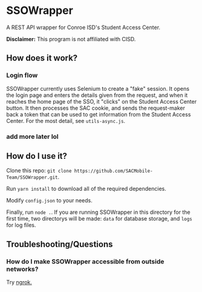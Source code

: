 # SSOWrapper

A REST API wrapper for Conroe ISD's Student Access Center.

**Disclaimer:** This program is not affiliated with CISD.

## How does it work?

### Login flow
SSOWrapper currently uses Selenium to create a "fake" session. It opens the login page and enters the details given from the request, and when it reaches the home page of the SSO, it "clicks" on the Student Access Center button. It then processes the SAC cookie, and sends the request-maker back a token that can be used to get information from the Student Access Center. For the most detail, see `utils-async.js`.


### add more later lol

## How do I use it?

Clone this repo: `git clone https://github.com/SACMobile-Team/SSOWrapper.git`.

Run `yarn install` to download all of the required dependencies.

Modify `config.json` to your needs.

Finally, run `node .`. If you are running SSOWrapper in this directory for the first time, two directorys will be made: `data` for database storage, and `logs` for log files.


## Troubleshooting/Questions

### How do I make SSOWrapper accessible from outside networks?
Try [ngrok.](https://ngrok.com/)